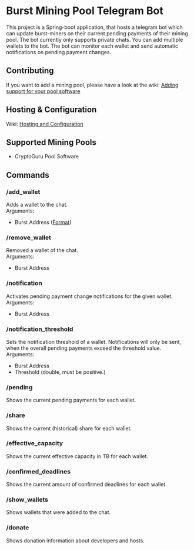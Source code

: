 # Burst Mining Pool Telegram Bot
This project is a Spring-boot application, that hosts a telegram bot 
which can update burst-miners on their current pending payments of their mining pool.
The bot currently only supports private chats. You can add multiple wallets
to the bot. The bot can monitor each wallet and send automatic notifications on pending
payment changes.

## Contributing
If you want to add a mining pool, please have a look at the wiki: 
[Adding support for your pool software](https://github.com/enoy19/burst-mining-pool-bot/wiki/Adding-support-for-your-pool-software)

## Hosting & Configuration
Wiki: [Hosting and Configuration](https://github.com/enoy19/burst-mining-pool-bot/wiki/Hosting-and-Configuration)

## Supported Mining Pools
 * CryptoGuru Pool Software
 
## Commands
### /add_wallet
Adds a wallet to the chat.\
Arguments:
 * Burst Address ([Format](https://burstwiki.org/wiki/RS_Address_Format))

### /remove_wallet
Removed a wallet of the chat.\
Arguments:
 * Burst Address 

### /notification
Activates pending payment change notifications for the given wallet.\
Arguments:
 * Burst Address
### /notification_threshold
Sets the notification threshold of a wallet. Notifications will only be sent,
when the overall pending payments exceed the threshold value.\
Arguments:
 * Burst Address
 * Threshold (double, must be positive.)
### /pending
Shows the current pending payments for each wallet.

### /share
Shows the current (historical) share for each wallet.

### /effective_capacity
Shows the current effective capacity in TB for each wallet.

### /confirmed_deadlines
Shows the current amount of confirmed deadlines for each wallet.

### /show_wallets
Shows wallets that were added to the chat.

### /donate
Shows donation information about developers and hosts.
